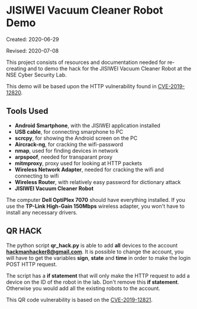 # JISIWEI Vacuum Cleaner Robot Demo
Created: 2020-06-29

Revised: 2020-07-08

This project consists of resources and documentation needed for re-creating and to demo the hack for the JISIWEI Vacuum Cleaner Robot at the NSE Cyber Security Lab. 

This demo will be based upon the HTTP vulnerability found in [CVE-2019-12820](https://www.cvedetails.com/cve/CVE-2019-12820/).

## Tools Used
- **Android Smartphone**, with the JISIWEI application installed
- **USB cable**, for connecting smarphone to PC
- **scrcpy**, for showing the Android screen on the PC
- **Aircrack-ng**, for cracking the wifi-password
- **nmap**, used for finding devices in network
- **arpspoof**, needed for transparant proxy
- **mitmproxy**, proxy used for looking at HTTP packets
- **Wireless Network Adapter**, needed for cracking the wifi and connecting to wifi
- **Wireless Router**, with relatively easy password for dictionary attack
- **JISIWEI Vacuum Cleaner Robot**

The computer **Dell OptiPlex 7070** should have everything installed. If you use the **TP-Link High-Gain 150Mbps** wireless adapter, you won't have to install any necessary drivers.

## QR HACK
The python script **qr_hack.py** is able to add **all** devices to the account **hackmanhacker8@gmail.com**. It is possible to change the account, you will have to get the variables **sign**, **state** and **time** in order to make the login POST HTTP request. 

The script has a **if statement** that will only make the HTTP request to add a device on the ID of the robot in the lab. Don't remove this **if statement**. Otherwise you would add all the existing robots to the account.

This QR code vulnerability is based on the [CVE-2019-12821](https://www.cvedetails.com/cve/CVE-2019-12821/).